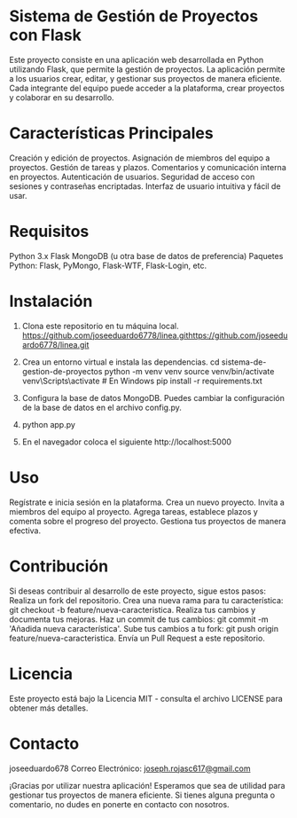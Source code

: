 # Sistema de Gestión de Proyectos con Flask
Este proyecto consiste en una aplicación web desarrollada en Python utilizando Flask, que permite la gestión de proyectos. La aplicación permite a los usuarios crear, editar, y gestionar sus proyectos de manera eficiente. Cada integrante del equipo puede acceder a la plataforma, crear proyectos y colaborar en su desarrollo.

# Características Principales
Creación y edición de proyectos.
Asignación de miembros del equipo a proyectos.
Gestión de tareas y plazos.
Comentarios y comunicación interna en proyectos.
Autenticación de usuarios.
Seguridad de acceso con sesiones y contraseñas encriptadas.
Interfaz de usuario intuitiva y fácil de usar.

# Requisitos
Python 3.x
Flask
MongoDB (u otra base de datos de preferencia)
Paquetes Python: Flask, PyMongo, Flask-WTF, Flask-Login, etc.

# Instalación
1. Clona este repositorio en tu máquina local.
https://github.com/joseeduardo6778/linea.githttps://github.com/joseeduardo6778/linea.git
2. Crea un entorno virtual e instala las dependencias.
cd sistema-de-gestion-de-proyectos
python -m venv venv
source venv/bin/activate  
venv\Scripts\activate  # En Windows
pip install -r requirements.txt

3. Configura la base de datos MongoDB. Puedes cambiar la configuración de la base de datos en el archivo config.py.
4. python app.py
5. En el navegador coloca el siguiente http://localhost:5000


# Uso
Regístrate e inicia sesión en la plataforma.
Crea un nuevo proyecto.
Invita a miembros del equipo al proyecto.
Agrega tareas, establece plazos y comenta sobre el progreso del proyecto.
Gestiona tus proyectos de manera efectiva.

# Contribución
Si deseas contribuir al desarrollo de este proyecto, sigue estos pasos:
Realiza un fork del repositorio.
Crea una nueva rama para tu característica: git checkout -b feature/nueva-caracteristica.
Realiza tus cambios y documenta tus mejoras.
Haz un commit de tus cambios: git commit -m 'Añadida nueva característica'.
Sube tus cambios a tu fork: git push origin feature/nueva-caracteristica.
Envía un Pull Request a este repositorio.

# Licencia
Este proyecto está bajo la Licencia MIT - consulta el archivo LICENSE para obtener más detalles.

# Contacto
joseeduardo678
Correo Electrónico: joseph.rojasc617@gmail.com

¡Gracias por utilizar nuestra aplicación! Esperamos que sea de utilidad para gestionar tus proyectos de manera eficiente. Si tienes alguna pregunta o comentario, no dudes en ponerte en contacto con nosotros.
